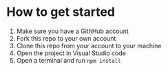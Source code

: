 # How to get started

1. Make sure you have a GithHub account
2. Fork this repo to your own account
3. Clone this repo from your account to your machine
4. Open the project in Visual Studio code
5. Open a terminal and run `npm install`
